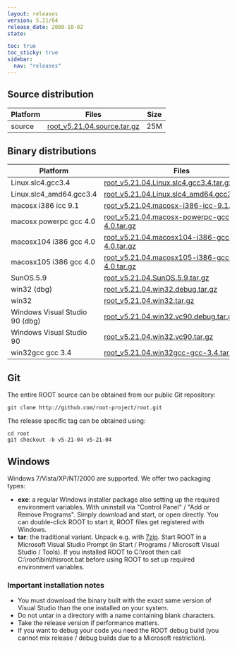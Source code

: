 ```yaml
---
layout: releases
version: 5.21/04
release_date: 2008-10-02
state:

toc: true
toc_sticky: true
sidebar:
  nav: "releases"
---
```



## Source distribution

| Platform       | Files | Size |
|-----------|-------|-----|
| source | [root_v5.21.04.source.tar.gz](https://root.cern.ch/download/root_v5.21.04.source.tar.gz) |  25M |


## Binary distributions

| Platform       | Files | Size |
|-----------|-------|-----|
| Linux.slc4.gcc3.4 | [root_v5.21.04.Linux.slc4.gcc3.4.tar.gz](https://root.cern.ch/download/root_v5.21.04.Linux.slc4.gcc3.4.tar.gz) |  47M |
| Linux.slc4_amd64.gcc3.4 | [root_v5.21.04.Linux.slc4_amd64.gcc3.4.tar.gz](https://root.cern.ch/download/root_v5.21.04.Linux.slc4_amd64.gcc3.4.tar.gz) |  49M |
| macosx i386 icc 9.1 | [root_v5.21.04.macosx-i386-icc-9.1.tar.gz](https://root.cern.ch/download/root_v5.21.04.macosx-i386-icc-9.1.tar.gz) |  48M |
| macosx powerpc gcc 4.0 | [root_v5.21.04.macosx-powerpc-gcc-4.0.tar.gz](https://root.cern.ch/download/root_v5.21.04.macosx-powerpc-gcc-4.0.tar.gz) |  45M |
| macosx104 i386 gcc 4.0 | [root_v5.21.04.macosx104-i386-gcc-4.0.tar.gz](https://root.cern.ch/download/root_v5.21.04.macosx104-i386-gcc-4.0.tar.gz) |  44M |
| macosx105 i386 gcc 4.0 | [root_v5.21.04.macosx105-i386-gcc-4.0.tar.gz](https://root.cern.ch/download/root_v5.21.04.macosx105-i386-gcc-4.0.tar.gz) |  36M |
| SunOS.5.9 | [root_v5.21.04.SunOS.5.9.tar.gz](https://root.cern.ch/download/root_v5.21.04.SunOS.5.9.tar.gz) |  51M |
| win32 (dbg) | [root_v5.21.04.win32.debug.tar.gz](https://root.cern.ch/download/root_v5.21.04.win32.debug.tar.gz) |  86M |
| win32 | [root_v5.21.04.win32.tar.gz](https://root.cern.ch/download/root_v5.21.04.win32.tar.gz) |  45M |
| Windows Visual Studio 90 (dbg) | [root_v5.21.04.win32.vc90.debug.tar.gz](https://root.cern.ch/download/root_v5.21.04.win32.vc90.debug.tar.gz) | 104M |
| Windows Visual Studio 90 | [root_v5.21.04.win32.vc90.tar.gz](https://root.cern.ch/download/root_v5.21.04.win32.vc90.tar.gz) |  46M |
| win32gcc gcc 3.4 | [root_v5.21.04.win32gcc-gcc-3.4.tar.gz](https://root.cern.ch/download/root_v5.21.04.win32gcc-gcc-3.4.tar.gz) |  48M |


## Git
The entire ROOT source can be obtained from our public Git repository:

~~~
git clone http://github.com/root-project/root.git
~~~
The release specific tag can be obtained using:
~~~
cd root
git checkout -b v5-21-04 v5-21-04
~~~


## Windows
Windows 7/Vista/XP/NT/2000 are supported. We offer two packaging types:

 * **exe**: a regular Windows installer package also setting up the required environment variables. With uninstall via "Control Panel" / "Add or Remove Programs". Simply download and start, or open directly. You can double-click ROOT to start it, ROOT files get registered with Windows.
 * **tar**: the traditional variant. Unpack e.g. with [7zip](http://www.7-zip.org). Start ROOT in a Microsoft Visual Studio Prompt (in Start / Programs / Microsoft Visual Studio / Tools). If you installed ROOT to C:\root then call C:\root\bin\thisroot.bat before using ROOT to set up required environment variables.

### Important installation notes
 * You must download the binary built with the exact same version of Visual Studio than the one installed on your system.
 * Do not untar in a directory with a name containing blank characters.
 * Take the release version if performance matters.
 * If you want to debug your code you need the ROOT debug build (you cannot mix release / debug builds due to a Microsoft restriction).

